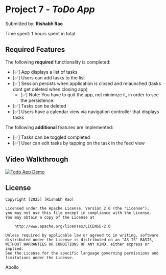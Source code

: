 # Project 7 - *ToDo App*

Submitted by: **Rishabh Rao**

Time spent: **1** hours spent in total

## Required Features

The following **required** functionality is completed:

- [✅] App displays a list of tasks
- [✅] Users can add tasks to the list
- [✅] Session persists when application is closed and relaunched (tasks dont get deleted when closing app) 
  - [✅] Note: You have to quit the app, not minimize it, in order to see the persistence.
- [✅] Tasks can be deleted
- [✅] Users have a calendar view via navigation controller that displays tasks  


The following **additional** features are implemented:

- [✅] Tasks can be toggled completed
- [✅] User can edit tasks by tapping on the task in the feed view

## Video Walkthrough

[![Todo App Demo](https://img.youtube.com/vi/hmjB5khYzaw/0.jpg)](https://youtube.com/shorts/hmjB5khYzaw?feature=share)

## License

    Copyright [2025] [Rishabh Rao]

    Licensed under the Apache License, Version 2.0 (the "License");
    you may not use this file except in compliance with the License.
    You may obtain a copy of the License at

        http://www.apache.org/licenses/LICENSE-2.0

    Unless required by applicable law or agreed to in writing, software
    distributed under the License is distributed on an "AS IS" BASIS,
    WITHOUT WARRANTIES OR CONDITIONS OF ANY KIND, either express or implied.
    See the License for the specific language governing permissions and
    limitations under the License.
Apollo


